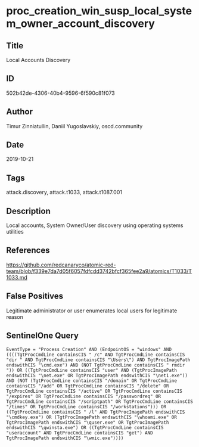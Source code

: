 # proc_creation_win_susp_local_system_owner_account_discovery

## Title
Local Accounts Discovery

## ID
502b42de-4306-40b4-9596-6f590c81f073

## Author
Timur Zinniatullin, Daniil Yugoslavskiy, oscd.community

## Date
2019-10-21

## Tags
attack.discovery, attack.t1033, attack.t1087.001

## Description
Local accounts, System Owner/User discovery using operating systems utilities

## References
https://github.com/redcanaryco/atomic-red-team/blob/f339e7da7d05f6057fdfcdd3742bfcf365fee2a9/atomics/T1033/T1033.md

## False Positives
Legitimate administrator or user enumerates local users for legitimate reason

## SentinelOne Query
```
EventType = "Process Creation" AND (EndpointOS = "windows" AND ((((TgtProcCmdLine containsCIS " /c" AND TgtProcCmdLine containsCIS "dir " AND TgtProcCmdLine containsCIS "\Users\") AND TgtProcImagePath endswithCIS "\cmd.exe") AND (NOT TgtProcCmdLine containsCIS " rmdir ")) OR ((TgtProcCmdLine containsCIS "user" AND (TgtProcImagePath endswithCIS "\net.exe" OR TgtProcImagePath endswithCIS "\net1.exe")) AND (NOT (TgtProcCmdLine containsCIS "/domain" OR TgtProcCmdLine containsCIS "/add" OR TgtProcCmdLine containsCIS "/delete" OR TgtProcCmdLine containsCIS "/active" OR TgtProcCmdLine containsCIS "/expires" OR TgtProcCmdLine containsCIS "/passwordreq" OR TgtProcCmdLine containsCIS "/scriptpath" OR TgtProcCmdLine containsCIS "/times" OR TgtProcCmdLine containsCIS "/workstations"))) OR ((TgtProcCmdLine containsCIS " /l" AND TgtProcImagePath endswithCIS "\cmdkey.exe") OR (TgtProcImagePath endswithCIS "\whoami.exe" OR TgtProcImagePath endswithCIS "\quser.exe" OR TgtProcImagePath endswithCIS "\qwinsta.exe") OR ((TgtProcCmdLine containsCIS "useraccount" AND TgtProcCmdLine containsCIS "get") AND TgtProcImagePath endswithCIS "\wmic.exe"))))

```